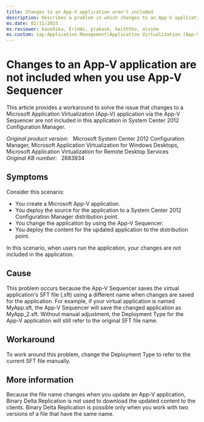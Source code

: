 ```yaml
---
title: Changes to an App-V application aren't included
description: Describes a problem in which changes to an App-V application are not included when you use App-V Sequencer.
ms.date: 02/11/2025
ms.reviewer: kaushika, ErinWi, prakask, keiththo, alvinm
ms.custom: sap:Application Management\Application Virtualization (App-V)
---
```

# Changes to an App-V application are not included when you use App-V Sequencer

This article provides a workaround to solve the issue that changes to a Microsoft Application Virtualization (App-V) application via the App-V Sequencer are not included in this application in System Center 2012 Configuration Manager.

_Original product version:_ &nbsp; Microsoft System Center 2012 Configuration Manager, Microsoft Application Virtualization for Windows Desktops, Microsoft Application Virtualization for Remote Desktop Services  
_Original KB number:_ &nbsp; 2683934

## Symptoms

Consider this scenario:

- You create a Microsoft App-V application.
- You deploy the source for the application to a System Center 2012 Configuration Manager distribution point.
- You change the application by using the App-V Sequencer.
- You deploy the content for the updated application to the distribution point.

In this scenario, when users run the application, your changes are not included in the application.

## Cause

This problem occurs because the App-V Sequencer saves the virtual application's SFT file (.sft) using a different name when changes are saved for the application. For example, if your virtual application is named MyApp.sft, the App-V Sequencer will save the changed application as MyApp_2.sft. Without manual adjustment, the Deployment Type for the App-V application will still refer to the original SFT file name.

## Workaround

To work around this problem, change the Deployment Type to refer to the current SFT file manually.

## More information

Because the file name changes when you update an App-V application, Binary Delta Replication is not used to download the updated content to the clients. Binary Delta Replication is possible only when you work with two versions of a file that have the same name.
